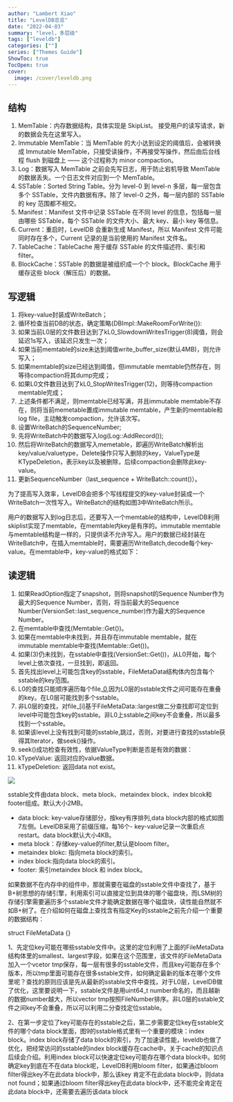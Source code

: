 ```yaml
---
author: "Lambert Xiao"
title: "LevelDB总览"
date: "2022-04-03"
summary: "level，多层级"
tags: ["leveldb"]
categories: [""]
series: ["Themes Guide"]
ShowToc: true
TocOpen: true
cover:
  image: /cover/leveldb.png
---
```


## 结构

1. MemTable：内存数据结构，具体实现是 SkipList。 接受用户的读写请求，新的数据会先在这里写入。
2. Immutable MemTable：当 MemTable 的大小达到设定的阈值后，会被转换成 Immutable MemTable，只接受读操作，不再接受写操作，然后由后台线程 flush 到磁盘上 —— 这个过程称为 minor compaction。
3. Log：数据写入 MemTable 之前会先写日志，用于防止宕机导致 MemTable 的数据丢失。一个日志文件对应到一个 MemTable。
4. SSTable：Sorted String Table。分为 level-0 到 level-n 多层，每一层包含多个 SSTable，文件内数据有序。除了 level-0 之外，每一层内部的 SSTable 的 key 范围都不相交。
5. Manifest：Manifest 文件中记录 SSTable 在不同 level 的信息，包括每一层由哪些 SSTable，每个 SSTable 的文件大小、最大 key、最小 key 等信息。
6. Current：重启时，LevelDB 会重新生成 Manifest，所以 Manifest 文件可能同时存在多个，Current 记录的是当前使用的 Manifest 文件名。
7. TableCache：TableCache 用于缓存 SSTable 的文件描述符、索引和 filter。
8. BlockCache：SSTable 的数据是被组织成一个个 block。BlockCache 用于缓存这些 block（解压后）的数据。

## 写逻辑

1. 将key-value封装成WriteBatch；
2. 循环检查当前DB的状态，确定策略(DBImpl::MakeRoomForWrite()):
3. 如果当前L0层的文件数目达到了kL0_SlowdownWritesTrigger(8)阈值，则会延迟1s写入，该延迟只发生一次；
4. 如果当前memtable的size未达到阈值write_buffer_size(默认4MB)，则允许写入；
5. 如果memtable的size已经达到阈值，但immutable memtable仍然存在，则等待compaction将其dump完成；
6. 如果L0文件数目达到了kL0_StopWritesTrigger(12)，则等待compaction memtable完成；
7. 上述条件都不满足，则memtable已经写满，并且immutable memtable不存在，则将当前memetable置成immutable memtable，产生新的memtable和log file，主动触发compaction，允许该次写。
8. 设置WriteBatch的SequenceNumber;
9. 先将WriteBatch中的数据写入log(Log::AddRecord());
10. 然后将WriteBatch的数据写入memetable，即遍历WriteBatch解析出key/value/valuetype，Delete操作只写入删除的key，ValueType是KTypeDeletion，表示key以及被删除，后续compaction会删除此key-value。
11. 更新SequenceNumber（last_sequence + WriteBatch::count()）。

为了提高写入效率，LevelDB会把多个写线程提交的key-value封装成一个WriteBatch一次性写入。WriteBatch的结构如图3中WriteBatch所示。

用户的数据写入到log日志后，还要写入一个memtable的结构中，LevelDB利用skiplist实现了memtable，在memtable内key是有序的。immutable memtable与memtable结构是一样的，只提供读不允许写入。用户的数据已经封装在WriteBatch中，在插入memtable时，需要遍历WriteBatch,decode每个key-value。在memtable中，key-value的格式如下：

## 读逻辑

1. 如果ReadOption指定了snapshot，则将snapshot的Sequence Number作为最大的Sequence Number，否则，将当前最大的Sequence Number(VersionSet::last_sequence_number)作为最大的Sequence Number。
2. 在memtable中查找(Memtable::Get())。
3. 如果在memtable中未找到，并且存在immutable memtable，就在immutable memtable中查找(Memtable::Get())。
4. 如果(3)仍未找到，在sstable中查找(VersionSet::Get())，从L0开始，每个level上依次查找，一旦找到，即返回。
5. 首先找出level上可能包含key的sstable，FileMetaData结构体内包含每个sstable的key范围。
6. L0的查找只能顺序遍历每个file_[0](FileMetaData的成员),因为L0层的sstable文件之间可能存在重叠的key。在L0层可能找到多个sstable。
7. 非L0层的查找，对file_[i]基于FileMetaData::largest做二分查找即可定位到level中可能包含key的sstable。非L0上sstable之间key不会重叠，所以最多找到一个sstable。
8. 如果该level上没有找到可能的sstable,跳过，否则，对要进行查找的sstable获得其Iterator，做seek()操作。
9. seek()成功检查有效性，依据ValueType判断是否是有效的数据：
10. kTypeValue: 返回对应的value数据。
11. kTypeDeletion: 返回data not exist。

![](../1.jpg)

sstable文件由data block、meta block、metaindex block、index blcok和footer组成。默认大小2MB。

- data block: key-value存储部分，按key有序排列,data block内部的格式如图7左侧。LevelDB采用了前缀压缩，每16个- key-value记录一次重启点restart。data block默认大小4KB。
- meta block：存储key-value的filter,默认是bloom filter。
- metaindex blokc: 指向meta block的索引。
- index block:指向data block的索引。
- footer: 索引metaindex block 和 index block。

如果数据不在内存中的组件中，那就需要在磁盘的sstable文件中查找了，基于B+树思想的存储引擎，利用索引可以直接定位到具体的哪个磁盘块，而LSM树的存储引擎需要遍历多个sstable文件才能确定数据在哪个磁盘块，读性能自然就不如B+树了。在介绍如何在磁盘上查找含有指定Key的sstable之前先介绍一个重要的数据结构：

struct FileMetaData {}


1、先定位key可能在哪些sstable文件中。这里的定位利用了上面的FileMetaData结构体里的smallest、largest字段，如果在这个范围里，该文件的FileMetaData加入一个vcetor tmp保存，每一层有很多的sstable文件，而且key可能存在多个版本，所以tmp里面可能存在很多sstable文件，如何确定最新的版本在哪个文件里呢？查找的原则应该是先从最新的sstable文件中查找，对于L0层，LevelDB做了优化，这里要说明一下，sstable文件是用uint64_t number命名的，而且越新的数据number越大，所以vector tmp按照FileNumber排序。非L0层的sstable文件之间key不会重叠，所以可以利用二分查找定位sstable。

2、在第一步定位了key可能存在的sstable之后，第二步需要定位key在sstable文件的哪个data block里面，图9的sstable格式里有一个重要的模块：index block。index block存储了data block的索引，为了加速读性能，leveldb也做了优化，把经常访问的sstable的index block缓存在cache中，关于cache的知识点后续会介绍。利用index block可以快速定位key可能存在哪个data block中。如何确定key到底在不在data block呢，LevelDB利用bloom filter，如果通过bloom filter得出key不在此data block中，那么该key 肯定不在此data block中，则data not found；如果通过bloom filter得出key在此data block中，还不能完全肯定在此data block中，还需要去遍历该data block
